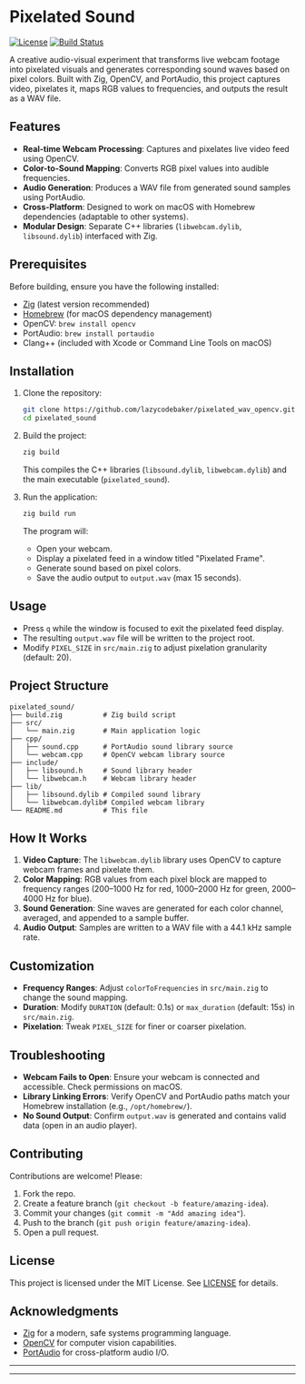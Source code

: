 # Pixelated Sound

[![License](https://img.shields.io/badge/license-MIT-blue.svg)](LICENSE)
[![Build Status](https://img.shields.io/badge/build-passing-brightgreen.svg)]()

A creative audio-visual experiment that transforms live webcam footage into pixelated visuals and generates corresponding sound waves based on pixel colors. Built with Zig, OpenCV, and PortAudio, this project captures video, pixelates it, maps RGB values to frequencies, and outputs the result as a WAV file.

## Features

- **Real-time Webcam Processing**: Captures and pixelates live video feed using OpenCV.
- **Color-to-Sound Mapping**: Converts RGB pixel values into audible frequencies.
- **Audio Generation**: Produces a WAV file from generated sound samples using PortAudio.
- **Cross-Platform**: Designed to work on macOS with Homebrew dependencies (adaptable to other systems).
- **Modular Design**: Separate C++ libraries (`libwebcam.dylib`, `libsound.dylib`) interfaced with Zig.

## Prerequisites

Before building, ensure you have the following installed:

- [Zig](https://ziglang.org/download/) (latest version recommended)
- [Homebrew](https://brew.sh/) (for macOS dependency management)
- OpenCV: `brew install opencv`
- PortAudio: `brew install portaudio`
- Clang++ (included with Xcode or Command Line Tools on macOS)

## Installation

1. Clone the repository:

   ```bash
   git clone https://github.com/lazycodebaker/pixelated_wav_opencv.git
   cd pixelated_sound
   ```

2. Build the project:

   ```bash
   zig build
   ```

   This compiles the C++ libraries (`libsound.dylib`, `libwebcam.dylib`) and the main executable (`pixelated_sound`).

3. Run the application:

   ```bash
   zig build run
   ```

   The program will:

   - Open your webcam.
   - Display a pixelated feed in a window titled "Pixelated Frame".
   - Generate sound based on pixel colors.
   - Save the audio output to `output.wav` (max 15 seconds).

## Usage

- Press `q` while the window is focused to exit the pixelated feed display.
- The resulting `output.wav` file will be written to the project root.
- Modify `PIXEL_SIZE` in `src/main.zig` to adjust pixelation granularity (default: 20).

## Project Structure

```
pixelated_sound/
├── build.zig          # Zig build script
├── src/
│   └── main.zig       # Main application logic
├── cpp/
│   ├── sound.cpp      # PortAudio sound library source
│   └── webcam.cpp     # OpenCV webcam library source
├── include/
│   ├── libsound.h     # Sound library header
│   └── libwebcam.h    # Webcam library header
├── lib/
│   ├── libsound.dylib # Compiled sound library
│   └── libwebcam.dylib# Compiled webcam library
└── README.md          # This file
```

## How It Works

1. **Video Capture**: The `libwebcam.dylib` library uses OpenCV to capture webcam frames and pixelate them.
2. **Color Mapping**: RGB values from each pixel block are mapped to frequency ranges (200–1000 Hz for red, 1000–2000 Hz for green, 2000–4000 Hz for blue).
3. **Sound Generation**: Sine waves are generated for each color channel, averaged, and appended to a sample buffer.
4. **Audio Output**: Samples are written to a WAV file with a 44.1 kHz sample rate.

## Customization

- **Frequency Ranges**: Adjust `colorToFrequencies` in `src/main.zig` to change the sound mapping.
- **Duration**: Modify `DURATION` (default: 0.1s) or `max_duration` (default: 15s) in `src/main.zig`.
- **Pixelation**: Tweak `PIXEL_SIZE` for finer or coarser pixelation.

## Troubleshooting

- **Webcam Fails to Open**: Ensure your webcam is connected and accessible. Check permissions on macOS.
- **Library Linking Errors**: Verify OpenCV and PortAudio paths match your Homebrew installation (e.g., `/opt/homebrew/`).
- **No Sound Output**: Confirm `output.wav` is generated and contains valid data (open in an audio player).

## Contributing

Contributions are welcome! Please:

1. Fork the repo.
2. Create a feature branch (`git checkout -b feature/amazing-idea`).
3. Commit your changes (`git commit -m "Add amazing idea"`).
4. Push to the branch (`git push origin feature/amazing-idea`).
5. Open a pull request.

## License

This project is licensed under the MIT License. See [LICENSE](LICENSE) for details.

## Acknowledgments

- [Zig](https://ziglang.org/) for a modern, safe systems programming language.
- [OpenCV](https://opencv.org/) for computer vision capabilities.
- [PortAudio](http://www.portaudio.com/) for cross-platform audio I/O.

---
--- 
